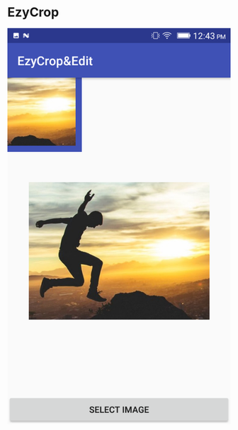# EzyCrop


<Img src="https://github.com/AndroidDevG/EzyCrop/blob/master/Screenshot_20180316-124330.png">
